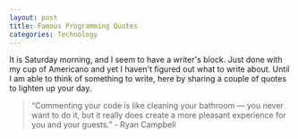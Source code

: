 ```yaml
---
layout: post
title: Famous Programming Quotes
categories: Technology
---
```


It is Saturday morning, and I seem to have a writer's block. Just done with my cup of Americano and yet I haven't figured out what to write about. Until I am able to think of something to write, here by sharing a couple of quotes to lighten up your day.

>“Commenting your code is like cleaning your bathroom — you never want to do it, but it really does create a more pleasant experience for you and your guests.” - Ryan Campbell
